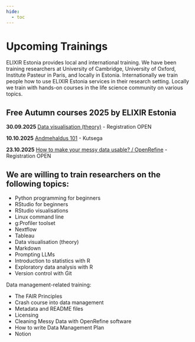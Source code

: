 ```yaml
---
hide:
  - toc
---
```

# Upcoming Trainings

ELIXIR Estonia provides local and international training. We have been training
researchers at University of Cambridge, University of Oxford, Institute Pasteur
in Paris, and locally in Estonia. Internationally we train people how to use
ELIXIR Estonia services in their research setting. Locally we train with
hands-on courses in the life science community on various topics.

## Free Autumn courses 2025 by ELIXIR Estonia

**30.09.2025** [Data visualisation (theory)](https://elixir.ut.ee/news/2025/09/01/data_visualisation_theory_30-09-2025/)  - Registration OPEN

**10.10.2025** [Andmehaldus 101](https://elixir.ut.ee/news/2025/09/17/Andmehaldus_101_10-10-2025/) - Kutsega

**23.10.2025** [How to make your messy data usable? / OpenRefine](https://elixir.ut.ee/news/2025/09/15/OpenRefine_Tartu_23-10-2025/) - Registration OPEN


## We are willing to train researchers on the following topics:

* Python programming for beginners
* RStudio for beginners
* RStudio visualisations
* Linux command line
* g:Profiler toolset
* Nextflow
* Tableau
* Data visualisation (theory)
* Markdown
* Prompting LLMs
* Introduction to statistics with R
* Exploratory data analysis with R
* Version control with Git

Data management-related training:

* The FAIR Principles
* Crash course into data management
* Metadata and README files
* Licensing
* Cleaning Messy Data with OpenRefine software
* How to write Data Management Plan
* Notion

